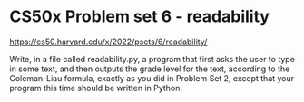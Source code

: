 <h1>CS50x Problem set 6 - readability</h1>

https://cs50.harvard.edu/x/2022/psets/6/readability/

Write, in a file called readability.py, a program that first asks the user to type in some text, and then outputs the grade level for the text, according to the Coleman-Liau formula, exactly as you did in Problem Set 2, except that your program this time should be written in Python.
